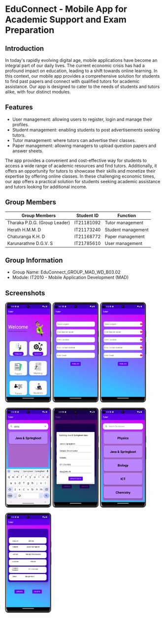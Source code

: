 # EduConnect - Mobile App for Academic Support and Exam Preparation

## Introduction

In today's rapidly evolving digital age, mobile applications have become an integral part of our daily lives. The current economic crisis has had a profound impact on education, leading to a shift towards online learning. In this context, our mobile app provides a comprehensive solution for students to find past papers and connect with qualified tutors for academic assistance. Our app is designed to cater to the needs of students and tutors alike, with four distinct modules.



## Features
- User management: allowing users to register, login and manage their profiles.
- Student management: enabling students to post advertisements seeking tutors.
- Tutor management: where tutors can advertise their classes.
- Paper management: allowing managers to upload question papers and answer sheets.

The app provides a convenient and cost-effective way for students to access a wide range of academic resources and find tutors. Additionally, it offers an opportunity for tutors to showcase their skills and monetize their expertise by offering online classes. In these challenging economic times, our app offers a practical solution for students seeking academic assistance and tutors looking for additional income.



## Group Members
| Group Members                   | Student ID    |    Function              |
|------------------------         |------------   |------------------   |
| Tharaka P.D.G. (Group Leader)   | IT21181092    |  Tutor management   |
| Herath H.M.M. D                 | IT21173240    |  Student management |
| Chaturanga K.H. D               | IT21168772    |  Paper management   |
| Karunarathne D.G.V. S           | IT21785610    |  User management    |



## Group Information
- Group Name: EduConnect_GROUP_MAD_WD_B03.02
- Module: IT2010 - Mobile Application Development (MAD)


## Screenshots

<img src="images/dashboard.png" alt="Dashboard" width="150"/> <img src="images/insert.png" alt="Insert" width="150"/> <img src="images/insertValidation.png" alt="Insert Validation" width="150"/> <br/>

<img src="images/search_class.png" alt="Search Class" width="150"/> <img src="images/update.png" alt="Update" width="150"/> <img src="images/viewClasses.png" alt="View Classes" width="150"/> <br/>

<img src="images/viewDetailsClass.png" alt="View Details Class" width="150"/>

